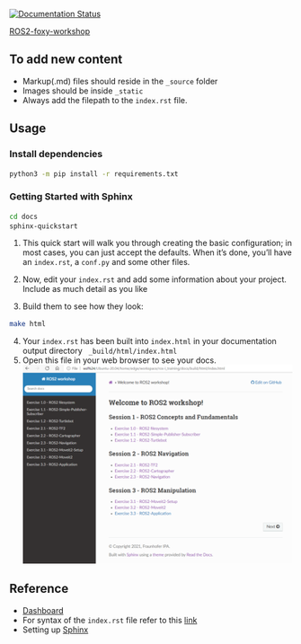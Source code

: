 [![Documentation Status](https://readthedocs.org/projects/ros2-workshop/badge/?version=latest)](https://ros2-workshop.readthedocs.io/en/latest/?badge=latest)

[ROS2-foxy-workshop](https://ros2-workshop.readthedocs.io/)
## To add new content
- Markup(.md) files should reside in the `_source` folder
- Images should be inside `_static`
- Always add the filepath to the `index.rst` file.

## Usage
### Install dependencies
````bash
python3 -m pip install -r requirements.txt
````
### Getting Started with Sphinx
````bash
cd docs
sphinx-quickstart
````
1. This quick start will walk you through creating the basic configuration; in most cases, you can just accept the defaults. When it’s done, you’ll have an `index.rst`, a `conf.py` and some other files. 

2.  Now, edit your `index.rst` and add some information about your project. Include as much detail as you like 
3.  Build them to see how they look:
 ````bash
 make html
 ````
4.  Your `index.rst` has been built into `index.html` in your documentation output directory ` _build/html/index.html`
5.  Open this file in your web browser to see your docs.
![docs](/demo.png)

## Reference
- [Dashboard](https://readthedocs.org/dashboard/)
- For syntax of the `index.rst` file refer to this [link](https://thomas-cokelaer.info/tutorials/sphinx/rest_syntax.html)
- Setting up [Sphinx](https://docs.readthedocs.io/en/stable/intro/getting-started-with-sphinx.html?)
